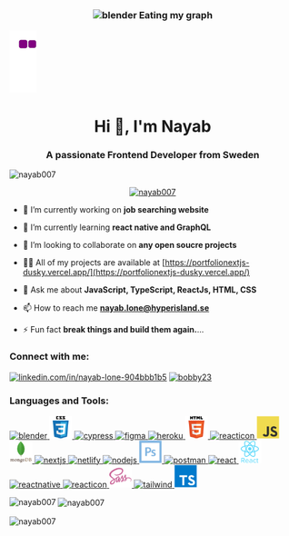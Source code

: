 ## <h3 align="center"> <img src="https://www.clipartmax.com/png/full/434-4340866_svg-transparent-download-a-f-d-aa-orig-pinterest-cobra-snake-cartoon.png" alt="blender" width="40" height="60"/> Eating my graph  </h3>  

![snake gif](https://github.com/nayab007/nayab007/blob/output/github-contribution-grid-snake.gif)  

<h1 align="center">Hi 👋, I'm Nayab</h1>                                                                                                        

<h3 align="center">A passionate Frontend Developer from Sweden</h3>                               

<p align="left"> <img src="https://komarev.com/ghpvc/?username=nayab007&label=Profile%20views&color=0e75b6&style=flat" alt="nayab007" /> </p>

<p align="center"> <a href="https://github.com/ryo-ma/github-profile-trophy"><img src="https://github-profile-trophy.vercel.app/?username=nayab007" alt="nayab007" /></a> </p>

- 🔭 I’m currently working on **job searching website**  

- 🌱 I’m currently learning **react native and GraphQL** 

- 👯 I’m looking to collaborate on **any open soucre projects**

- 👨‍💻 All of my projects are available at [https://portfolionextjs-dusky.vercel.app/](https://portfolionextjs-dusky.vercel.app/)

- 💬 Ask me about **JavaScript, TypeScript, ReactJs, HTML, CSS**

- 📫 How to reach me **nayab.lone@hyperisland.se**  

- ⚡ Fun fact **break things and build them again.**...

<h3 align="left">Connect with me:</h3> 
<p align="left">
<a href="https://linkedin.com/in/linkedin.com/in/nayab-lone-904bbb1b5" target="blank"><img align="center" src="https://raw.githubusercontent.com/rahuldkjain/github-profile-readme-generator/master/src/images/icons/Social/linked-in-alt.svg" alt="linkedin.com/in/nayab-lone-904bbb1b5" height="30" width="40" /></a>
<a href="https://www.leetcode.com/bobby23" target="blank"><img align="center" src="https://raw.githubusercontent.com/rahuldkjain/github-profile-readme-generator/master/src/images/icons/Social/leet-code.svg" alt="bobby23" height="30" width="40" /></a>
</p>

<h3 align="left">Languages and Tools:</h3>
<p align="left"> <a href="https://www.blender.org/" target="_blank" rel="noreferrer"> <img src="https://download.blender.org/branding/community/blender_community_badge_white.svg" alt="blender" width="40" height="40"/> </a> <a href="https://www.w3schools.com/css/" target="_blank" rel="noreferrer"> <img src="https://raw.githubusercontent.com/devicons/devicon/master/icons/css3/css3-original-wordmark.svg" alt="css3" width="40" height="40"/> </a> <a href="https://www.cypress.io" target="_blank" rel="noreferrer"> <img src="https://media.slid.es/avatars/1098231/Cypress_Logomark_Color_Dark_BG.jpg" alt="cypress" width="40" height="40"/> </a> <a href="https://www.figma.com/" target="_blank" rel="noreferrer"> <img src="https://www.vectorlogo.zone/logos/figma/figma-icon.svg" alt="figma" width="40" height="40"/> </a> <a href="https://heroku.com" target="_blank" rel="noreferrer"> <img src="https://www.vectorlogo.zone/logos/heroku/heroku-icon.svg" alt="heroku" width="40" height="40"/> </a> <a href="https://www.w3.org/html/" target="_blank" rel="noreferrer"> <img src="https://raw.githubusercontent.com/devicons/devicon/master/icons/html5/html5-original-wordmark.svg" alt="html5" width="40" height="40"/> </a> <a href="https://developer.mozilla.org/en-US/docs/Web/JavaScript" target="_blank" rel="noreferrer"> <img src="https://www.allianceofceos.com/assets/logos/logo_contentful.png" alt="reacticon" width="40" height="40" /> <img src="https://raw.githubusercontent.com/devicons/devicon/master/icons/javascript/javascript-original.svg" alt="javascript" width="40" height="40"/> </a> <a href="https://www.mongodb.com/" target="_blank" rel="noreferrer"> <img src="https://raw.githubusercontent.com/devicons/devicon/master/icons/mongodb/mongodb-original-wordmark.svg" alt="mongodb" width="40" height="40"/> </a> <a href="https://nextjs.org/" target="_blank" rel="noreferrer"> <img src="https://www.rlogical.com/wp-content/uploads/2021/08/Rlogical-Blog-Images-thumbnail.png" alt="nextjs" width="40" height="40"/> <img src="https://icons-for-free.com/iconfiles/png/128/Netlify-1329545826432483744.png" alt="netlify" width="40" height="40"/> </a> <a href="https://nodejs.org" target="_blank" rel="noreferrer"> <img src="https://e7.pngegg.com/pngimages/1006/374/png-clipart-web-development-node-js-socket-io-javascript-network-socket-modernization-miscellaneous-logo-thumbnail.png" alt="nodejs" background-color="transparent"  width="40" height="40"/> </a> <a href="https://www.photoshop.com/en" target="_blank" rel="noreferrer"> <img src="https://raw.githubusercontent.com/devicons/devicon/master/icons/photoshop/photoshop-line.svg" alt="photoshop" width="40" height="40"/> </a> <a href="https://postman.com" target="_blank" rel="noreferrer"> <img src="https://www.vectorlogo.zone/logos/getpostman/getpostman-icon.svg" alt="postman" width="40" height="40"/> </a> <a href="https://reactjs.org/" target="_blank" rel="noreferrer"> <img src="https://mui.com/static/logo.png" alt="react" width="40" height="40"/> <img src="https://raw.githubusercontent.com/devicons/devicon/master/icons/react/react-original-wordmark.svg" alt="react" width="40" height="40"/> </a> <a href="https://reactnative.dev/" target="_blank" rel="noreferrer"> <img src="https://reactnative.dev/img/header_logo.svg" alt="reactnative" width="40" height="40"/> </a> <a href="https://sass-lang.com" target="_blank" rel="noreferrer"> <img src="https://upload.wikimedia.org/wikipedia/commons/thumb/1/17/GraphQL_Logo.svg/2048px-GraphQL_Logo.svg.png" alt="reacticon" width="40" height="40" /> <img src="https://raw.githubusercontent.com/devicons/devicon/master/icons/sass/sass-original.svg" alt="sass" width="40" height="40"/> </a> <a href="https://tailwindcss.com/" target="_blank" rel="noreferrer"> <img src="https://www.vectorlogo.zone/logos/tailwindcss/tailwindcss-icon.svg" alt="tailwind" width="40" height="40"/> </a> <a href="https://www.typescriptlang.org/" target="_blank" rel="noreferrer"> <img src="https://raw.githubusercontent.com/devicons/devicon/master/icons/typescript/typescript-original.svg" alt="typescript" width="40" height="40"/> </a> </p> 

<p><img align="left" src="https://github-readme-stats.vercel.app/api/top-langs?username=nayab007&show_icons=true&locale=en&layout=compact" alt="nayab007" /></p>

<p>&nbsp;<img align="center" src="https://github-readme-stats.vercel.app/api?username=nayab007&show_icons=true&locale=en" alt="nayab007" /></p>

<p><img align="center" src="https://github-readme-streak-stats.herokuapp.com/?user=nayab007&" alt="nayab007" /></p>
